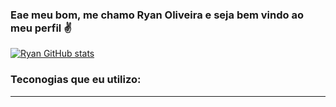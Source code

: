### Eae meu bom, me chamo Ryan Oliveira e seja bem vindo ao meu perfil ✌️
<link rel="stylesheet" href="bonito.css">

[![Ryan GitHub stats](https://github-readme-stats.vercel.app/api?username=ryanvicente&count_private=true&show_icons=true&theme=tokyonight&title_color=#000000)](https://github.com/anuraghazra/github-readme-stats)
### Teconogias que eu utilizo:
<div style="display: inline_block"><hr class="fancy">
<!--
**ryanvicente/ryanvicente** is a ✨ _special_ ✨ repository because its `README.md` (this file) appears on your GitHub profile.

Here are some ideas to get you started:

- 🔭 I’m currently working on ...
- 🌱 I’m currently learning ...
- 👯 I’m looking to collaborate on ...
- 🤔 I’m looking for help with ...
- 💬 Ask me about ...
- 📫 How to reach me: ...
- 😄 Pronouns: ...
- ⚡ Fun fact: ...
-->
